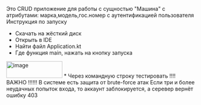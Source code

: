 Это CRUD приложение для работы с сущностью "Машина" с атрибутами: марка,модель,гос.номер с аутентификацией пользователя
Инструкция по запуску
* Скачать на жёсткий диск
* Открыть в IDE
* Найти файл Application.kt
* Где функция main, нажать на кнопку запуска
<img width="148" height="44" alt="image" src="https://github.com/user-attachments/assets/cba48673-3505-4e5f-afa3-7ad176fc4a77" />
* Через командную строку тестировать
  !!!! ВАЖНО !!!!!!
  В системе есть защита от brute-force атак
  Если три и более неудачных попыток входа, то аккаунт заблокируется, а серевер вернёт ошибку 403
